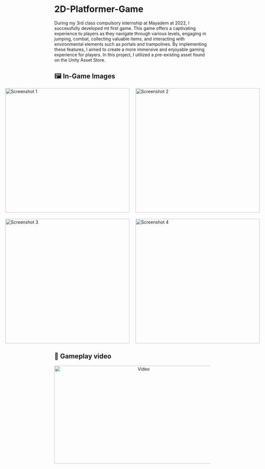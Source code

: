 # 2D-Platformer-Game
  During my 3rd class compulsory internship at Mayadem at 2022, I successfully developed mt first game. This game offers a captivating experience to players 
as they navigate through various levels, engaging in jumping, combat, collecting valuable items, and interacting with environmental elements such as portals and trampolines. By implementing these features, I aimed to create a more immersive and enjoyable gaming experience for players. In this project, I utilized a pre-existing asset found on the Unity Asset Store.

## 🖼 In-Game Images
<div style="display: flex; justify-content: center;">
  <img src="https://github.com/farukylc/2D-Platformer-Game/assets/99920678/b5bf685a-f4d6-4198-a8c1-a0131a463e2d" alt="Screenshot 1" width="400" style="margin-right: 20px;">
  <img src="https://github.com/farukylc/2D-Platformer-Game/assets/99920678/81d0b3d6-e974-4734-bb67-8cad0a4967d1" alt="Screenshot 2" width="400">
</div>
<div style="display: flex; justify-content: center; margin-top: 20px;">
  <img src="https://github.com/farukylc/2D-Platformer-Game/assets/99920678/e92f01b9-8375-42a6-a31f-5f3cd28ad50b" alt="Screenshot 3" width="400" style="margin-right: 20px;">
  <img src="https://github.com/farukylc/2D-Platformer-Game/assets/99920678/051d8e82-54d2-4835-9e8a-d11f03dd02a6" alt="Screenshot 4" width="400">
</div>

## 🎥 Gameplay video
<p align="center">
  <a href="https://www.youtube.com/watch?v=k-b8lplZ5ZE">
    <img src="https://img.youtube.com/vi/k-b8lplZ5ZE/0.jpg" alt="Video" width="560" height="315">
  </a>
</p>



